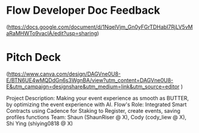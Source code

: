 # Flow Developer Doc Feedback
(https://docs.google.com/document/d/1NqelVjm_Gn0yFGrTDHabI7RjLV5vMaRaMHWTo9vaclA/edit?usp=sharing)

# Pitch Deck
(https://www.canva.com/design/DAGVne0U8-E/BTN6UE4wMQDdGn6s3WgnBA/view?utm_content=DAGVne0U8-E&utm_campaign=designshare&utm_medium=link&utm_source=editor )

Project Description: Making your event experience as smooth as BUTTER, by optimizing the event experience with AI.
Flow's Role: Integrated Smart Contracts using Cadence for Staking to Register, create events, saving profiles functions
Team: Shaun (ShaunRiser @ X), Cody (cody_liew @ X), Shi Ying (shiying0818 @ X)
